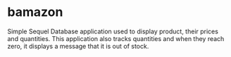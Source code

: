 # bamazon
Simple Sequel Database application used to display product, their prices and quantities.  This application also tracks quantities and when they reach zero, it displays a message that it is out of stock.
